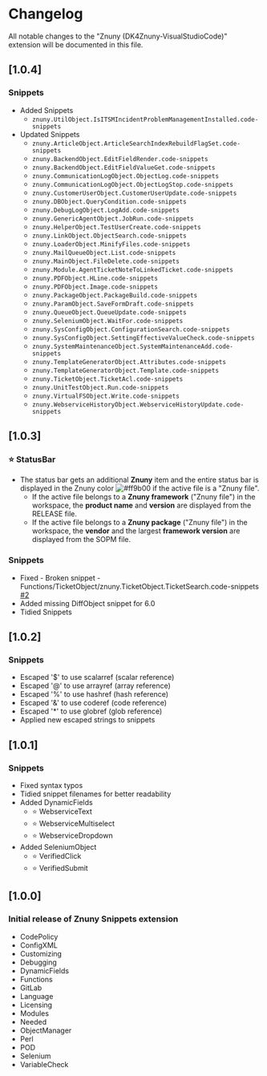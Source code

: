 # Changelog

All notable changes to the "Znuny (DK4Znuny-VisualStudioCode)" extension will be documented in this file.

## [1.0.4]

### Snippets

  - Added Snippets
    - `znuny.UtilObject.IsITSMIncidentProblemManagementInstalled.code-snippets`
  - Updated Snippets
    - `znuny.ArticleObject.ArticleSearchIndexRebuildFlagSet.code-snippets`
    - `znuny.BackendObject.EditFieldRender.code-snippets`
    - `znuny.BackendObject.EditFieldValueGet.code-snippets`
    - `znuny.CommunicationLogObject.ObjectLog.code-snippets`
    - `znuny.CommunicationLogObject.ObjectLogStop.code-snippets`
    - `znuny.CustomerUserObject.CustomerUserUpdate.code-snippets`
    - `znuny.DBObject.QueryCondition.code-snippets`
    - `znuny.DebugLogObject.LogAdd.code-snippets`
    - `znuny.GenericAgentObject.JobRun.code-snippets`
    - `znuny.HelperObject.TestUserCreate.code-snippets`
    - `znuny.LinkObject.ObjectSearch.code-snippets`
    - `znuny.LoaderObject.MinifyFiles.code-snippets`
    - `znuny.MailQueueObject.List.code-snippets`
    - `znuny.MainObject.FileDelete.code-snippets`
    - `znuny.Module.AgentTicketNoteToLinkedTicket.code-snippets`
    - `znuny.PDFObject.HLine.code-snippets`
    - `znuny.PDFObject.Image.code-snippets`
    - `znuny.PackageObject.PackageBuild.code-snippets`
    - `znuny.ParamObject.SaveFormDraft.code-snippets`
    - `znuny.QueueObject.QueueUpdate.code-snippets`
    - `znuny.SeleniumObject.WaitFor.code-snippets`
    - `znuny.SysConfigObject.ConfigurationSearch.code-snippets`
    - `znuny.SysConfigObject.SettingEffectiveValueCheck.code-snippets`
    - `znuny.SystemMaintenanceObject.SystemMaintenanceAdd.code-snippets`
    - `znuny.TemplateGeneratorObject.Attributes.code-snippets`
    - `znuny.TemplateGeneratorObject.Template.code-snippets`
    - `znuny.TicketObject.TicketAcl.code-snippets`
    - `znuny.UnitTestObject.Run.code-snippets`
    - `znuny.VirtualFSObject.Write.code-snippets`
    - `znuny.WebserviceHistoryObject.WebserviceHistoryUpdate.code-snippets`

## [1.0.3]

### ⭐ StatusBar

  - The status bar gets an additional **Znuny** item and the entire status bar is displayed in the Znuny color ![#ff9b00](https://placehold.co/15x15/ff9b00/ff9b00.png) if the active file is a "Znuny file".
    - If the active file belongs to a **Znuny framework** ("Znuny file") in the workspace, the **product name** and **version** are displayed from the RELEASE file.
    - If the active file belongs to a **Znuny package** ("Znuny file") in the workspace, the **vendor** and the largest **framework version** are displayed from the SOPM file.

### Snippets

  - Fixed - Broken snippet - Functions/TicketObject/znuny.TicketObject.TicketSearch.code-snippets [#2](https://github.com/dennykorsukewitz/DK4Znuny-VisualStudioCode/issues/2)
  - Added missing DiffObject snippet for 6.0
  - Tidied Snippets

## [1.0.2]

### Snippets

  - Escaped '\$' to use scalarref (scalar reference)
  - Escaped '\@' to use arrayref (array reference)
  - Escaped '\%' to use hashref (hash reference)
  - Escaped '\&' to use coderef (code reference)
  - Escaped '\*' to use globref (glob reference)
  - Applied new escaped strings to snippets

## [1.0.1]

### Snippets

  - Fixed syntax typos
  - Tidied snippet filenames for better readability
  - Added DynamicFields
    - ⭐ WebserviceText
    - ⭐ WebserviceMultiselect
    - ⭐ WebserviceDropdown
  - Added SeleniumObject
    - ⭐ VerifiedClick
    - ⭐ VerifiedSubmit

## [1.0.0]

### Initial release of Znuny Snippets extension

  - CodePolicy
  - ConfigXML
  - Customizing
  - Debugging
  - DynamicFields
  - Functions
  - GitLab
  - Language
  - Licensing
  - Modules
  - Needed
  - ObjectManager
  - Perl
  - POD
  - Selenium
  - VariableCheck
